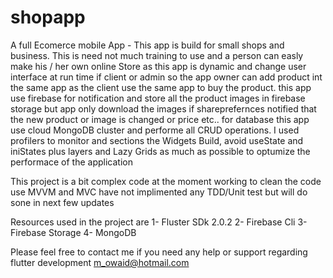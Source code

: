 # shopapp

A full Ecomerce mobile App - This app is build for small shops and business. This is need not much training to use and a person can easly make his / her own online 
Store as this app is dynamic and change user interface at run time if client or admin so the app owner can add product int the same app as the client use the same 
app to buy the product. this app use firebase for notification and store all the product images in firebase storage but app only download the images if shareprefernces 
notified that the new product or image is changed or price etc.. for database this app use cloud MongoDB cluster and performe all CRUD operations. I used profilers to monitor and sections the Widgets Build, avoid useState and iniStates plus layers and Lazy Grids as much as possible to optumize the performace of the application 



This project is a bit complex code at the moment working to clean the code use MVVM and MVC have not implimented any TDD/Unit test but will do sone in next few updates

Resources used in the project are 
1- Fluster SDk 2.0.2
2- Firebase Cli
3- Firebase Storage
4- MongoDB

Please feel free to contact me if you need any help or support regarding flutter development 
m_owaid@hotmail.com

